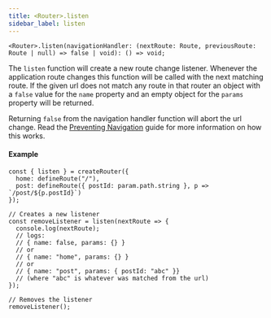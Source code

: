 ```yaml
---
title: <Router>.listen
sidebar_label: listen
---
```


```tsx
<Router>.listen(navigationHandler: (nextRoute: Route, previousRoute: Route | null) => false | void): () => void;
```

The `listen` function will create a new route change listener. Whenever the application route changes this function will be called with the next matching route. If the given url does not match any route in that router an object with a `false` value for the `name` property and an empty object for the `params` property will be returned.

Returning `false` from the navigation handler function will abort the url change. Read the [Preventing Navigation](../../guides/preventing-navigation.md) guide for more information on how this works.

#### Example

```tsx
const { listen } = createRouter({
  home: defineRoute("/"),
  post: defineRoute({ postId: param.path.string }, p => `/post/${p.postId}`)
});

// Creates a new listener
const removeListener = listen(nextRoute => {
  console.log(nextRoute);
  // logs:
  // { name: false, params: {} }
  // or
  // { name: "home", params: {} }
  // or
  // { name: "post", params: { postId: "abc" }}
  // (where "abc" is whatever was matched from the url)
});

// Removes the listener
removeListener();
```
